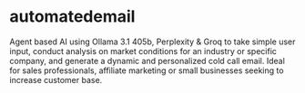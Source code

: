 # automatedemail
Agent based AI using Ollama 3.1 405b, Perplexity &amp; Groq to take simple user input, conduct analysis on market conditions for an industry or specific company, and generate a dynamic and personalized cold call email. Ideal for sales professionals, affiliate marketing or small businesses seeking to increase customer base.
